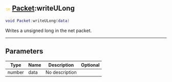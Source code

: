 ## ![shared](.gitbook/assets/shared.png) [Packet](./readme/Packet/README.md):writeULong

```lua
void Packet:writeULong(data)
```

Writes a unsigned long in the net packet.

------
## Parameters

| Type   | Name | Description | Optional |
| ------ | ---- | ----------- | -------: |
| number | data | No description |  |

